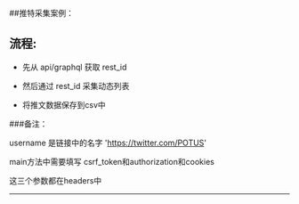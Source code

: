 
##推特采集案例：

## 流程:

- 先从 api/graphql 获取 rest_id

- 然后通过 rest_id 采集动态列表

- 将推文数据保存到csv中

###备注：

username 是链接中的名字 'https://twitter.com/POTUS'

main方法中需要填写 csrf_token和authorization和cookies

这三个参数都在headers中

---
